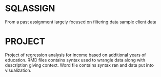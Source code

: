 # SQLASSIGN
From a past assignment largely focused on filtering data sample client data

# PROJECT
Project of regression analysis for income based on additional years of education.
RMD files contains syntax used to wrangle data along with description giving context.
Word file contains syntax ran and data put into visualization.
